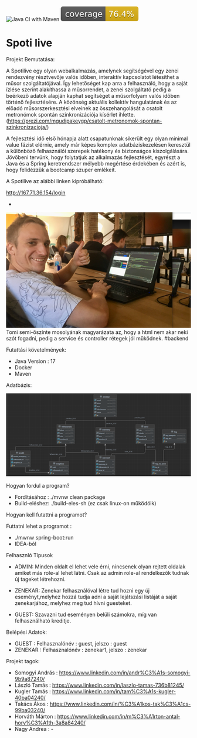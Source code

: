 ![Java CI with Maven](https://github.com/progmatic-java-2022/spoti-live/workflows/Java%20CI%20with%20Maven/badge.svg) ![Coverage](.github/badges/jacoco.svg)

# Spoti live


Projekt Bemutatása:

A Spotilive egy olyan webalkalmazás, amelynek segítségével egy zenei rendezvény résztvevője valós
időben, interaktív kapcsolatot létesíthet a műsor szolgáltatójával. Így lehetőséget kap arra a felhasználó, 
hogy a saját ízlése szerint alakíthassa a műsorrendet, a zenei szolgáltató pedig a beérkező adatok alapján kaphat 
segítséget a műsorfolyam valós időben történő fejlesztésére. 
A közönség aktuális kollektív hangulatának és az előadó műsorszerkesztési elveinek az összehangolását 
a csatolt metronómok spontán szinkronizációja kísérlet ihlette. (https://prezi.com/mgudipakeygp/csatolt-metronomok-spontan-szinkronizacioja/)

A fejlesztési idő első hónapja alatt csapatunknak sikerült egy olyan minimal value fázist elérnie, amely már képes
komplex adatbáziskezelésen keresztül a különböző felhasználói szerepek hatékony és biztonságos kiszolgálására.
Jövőbeni tervünk, hogy folytatjuk az alkalmazás fejlesztését, egyrészt a Java és a Spring keretrendszer mélyebb megértése érdekében
és azért is, hogy felidézzük a bootcamp szuper emlékeit.

A Spotilive az alábbi linken kipróbálható:

http://167.71.36.154/login

-

![img.png](img.png)
Tomi semi-őszínte mosolyának magyarázata az, hogy a html nem akar neki szót fogadni, pedig a service és controller rétegek jól működnek.
#backend

Futattási követelmények:
- Java Version : 17
- Docker
- Maven

Adatbázis: 

![img_2.png](img_2.png)




Hogyan fordul a program?

- Fordításához : ./mvnw clean package
- Build-eléshez: ./build-eles-sh (ez csak linux-on működöik)

Hogyan kell futattni a programot?

Futtatni lehet a programot :
- ./mwnw spring-boot:run
- IDEA-ból

Felhasznló Típusok

- ADMIN: Minden oldalt el lehet vele érni,
          nincsenek olyan rejtett oldalak amiket más role-al lehet látni.
          Csak az admin role-al rendelkezők tudnak új tageket létrehozni.

- ZENEKAR: Zenekar felhasználóval létre tud hozni egy új eseményt,melyhez 
            hozzá tudja adni a saját lejátszási listáját a saját zenekarjához,
            melyhez meg tud hívni guesteket.

- GUEST: Szavazni tud eseményen belüli számokra, míg van felhasználható kreditje.

Belépési Adatok:
- GUEST : Felhasznalónév : guest, jelszo : guest
- ZENEKAR : Felhasznalónév : zenekar1, jelszo : zenekar


Projekt tagok:
- Somogyi András : https://www.linkedin.com/in/andr%C3%A1s-somogyi-9b9a87240/
- László Tamás : https://www.linkedin.com/in/laszlo-tamas-736b81245/
- Kugler Tamás : https://www.linkedin.com/in/tam%C3%A1s-kugler-40ba04240/
- Takács Ákos : https://www.linkedin.com/in/%C3%A1kos-tak%C3%A1cs-99ba03240/
- Horváth Márton : https://www.linkedin.com/in/m%C3%A1rton-antal-horv%C3%A1th-3a8a84240/
- Nagy Andrea : -
